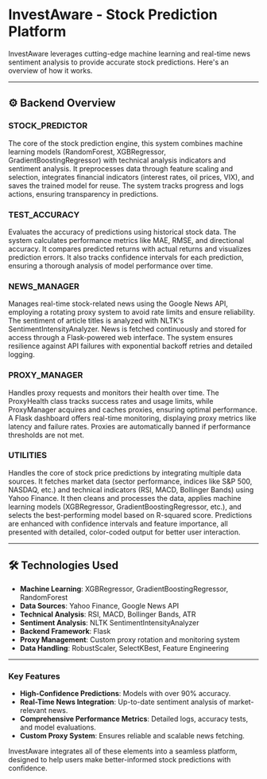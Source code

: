 # InvestAware - Stock Prediction Platform

InvestAware leverages cutting-edge machine learning and real-time news sentiment analysis to provide accurate stock predictions. Here's an overview of how it works.

---

## ⚙️ **Backend Overview**

### **STOCK_PREDICTOR**  
The core of the stock prediction engine, this system combines machine learning models (RandomForest, XGBRegressor, GradientBoostingRegressor) with technical analysis indicators and sentiment analysis. It preprocesses data through feature scaling and selection, integrates financial indicators (interest rates, oil prices, VIX), and saves the trained model for reuse. The system tracks progress and logs actions, ensuring transparency in predictions.

### **TEST_ACCURACY**  
Evaluates the accuracy of predictions using historical stock data. The system calculates performance metrics like MAE, RMSE, and directional accuracy. It compares predicted returns with actual returns and visualizes prediction errors. It also tracks confidence intervals for each prediction, ensuring a thorough analysis of model performance over time.

### **NEWS_MANAGER**  
Manages real-time stock-related news using the Google News API, employing a rotating proxy system to avoid rate limits and ensure reliability. The sentiment of article titles is analyzed with NLTK's SentimentIntensityAnalyzer. News is fetched continuously and stored for access through a Flask-powered web interface. The system ensures resilience against API failures with exponential backoff retries and detailed logging.

### **PROXY_MANAGER**  
Handles proxy requests and monitors their health over time. The ProxyHealth class tracks success rates and usage limits, while ProxyManager acquires and caches proxies, ensuring optimal performance. A Flask dashboard offers real-time monitoring, displaying proxy metrics like latency and failure rates. Proxies are automatically banned if performance thresholds are not met.

### **UTILITIES**  
Handles the core of stock price predictions by integrating multiple data sources. It fetches market data (sector performance, indices like S&P 500, NASDAQ, etc.) and technical indicators (RSI, MACD, Bollinger Bands) using Yahoo Finance. It then cleans and processes the data, applies machine learning models (XGBRegressor, GradientBoostingRegressor, etc.), and selects the best-performing model based on R-squared score. Predictions are enhanced with confidence intervals and feature importance, all presented with detailed, color-coded output for better user interaction.

---

## 🛠 **Technologies Used**
- **Machine Learning**: XGBRegressor, GradientBoostingRegressor, RandomForest  
- **Data Sources**: Yahoo Finance, Google News API  
- **Technical Analysis**: RSI, MACD, Bollinger Bands, ATR  
- **Sentiment Analysis**: NLTK SentimentIntensityAnalyzer  
- **Backend Framework**: Flask  
- **Proxy Management**: Custom proxy rotation and monitoring system  
- **Data Handling**: RobustScaler, SelectKBest, Feature Engineering  

---

### **Key Features**  
- **High-Confidence Predictions**: Models with over 90% accuracy.  
- **Real-Time News Integration**: Up-to-date sentiment analysis of market-relevant news.  
- **Comprehensive Performance Metrics**: Detailed logs, accuracy tests, and model evaluations.  
- **Custom Proxy System**: Ensures reliable and scalable news fetching.

InvestAware integrates all of these elements into a seamless platform, designed to help users make better-informed stock predictions with confidence.
